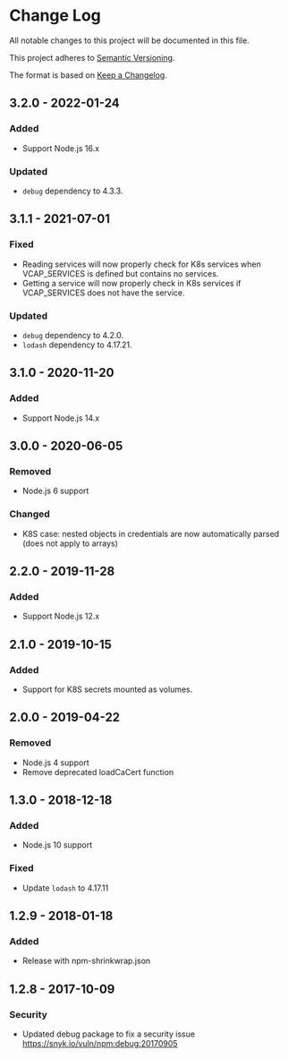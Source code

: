 # Change Log
All notable changes to this project will be documented in this file.

This project adheres to [Semantic Versioning](http://semver.org/).

The format is based on [Keep a Changelog](http://keepachangelog.com/).

## 3.2.0 - 2022-01-24

### Added
- Support Node.js 16.x

### Updated
- `debug` dependency to 4.3.3.

## 3.1.1 - 2021-07-01

### Fixed
- Reading services will now properly check for K8s services when VCAP_SERVICES is defined but contains no services.
- Getting a service will now properly check in K8s services if VCAP_SERVICES does not have the service.

### Updated
- `debug` dependency to 4.2.0.
- `lodash` dependency to 4.17.21.

## 3.1.0 - 2020-11-20

### Added
- Support Node.js 14.x

## 3.0.0 - 2020-06-05

### Removed
- Node.js 6 support

### Changed
- K8S case: nested objects in credentials are now automatically parsed (does not apply to arrays)

## 2.2.0 - 2019-11-28

### Added
- Support Node.js 12.x

## 2.1.0 - 2019-10-15

### Added
- Support for K8S secrets mounted as volumes.

## 2.0.0 - 2019-04-22

### Removed
- Node.js 4 support
- Remove deprecated loadCaCert function

## 1.3.0 - 2018-12-18

### Added
- Node.js 10 support

### Fixed
- Update `lodash` to 4.17.11

## 1.2.9 - 2018-01-18
### Added
- Release with npm-shrinkwrap.json


## 1.2.8 - 2017-10-09
### Security
- Updated debug package to fix a security issue https://snyk.io/vuln/npm:debug:20170905
